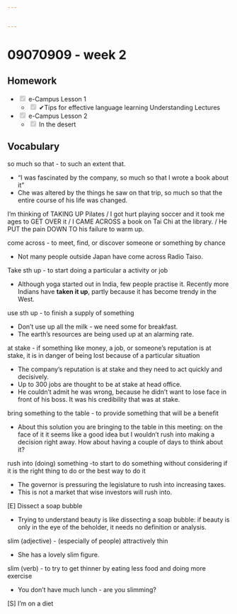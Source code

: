 ```yaml
---


---
```


<h1 id="week-2">09070909 - week 2</h1>
<h2 id="homework">Homework</h2>
<ul>
<li class="task-list-item"><input type="checkbox" class="task-list-item-checkbox" checked="true" disabled=""> e-Campus Lesson 1
<ul>
<li class="task-list-item"><input type="checkbox" class="task-list-item-checkbox" checked="true" disabled=""> ✔Tips for effective language learning Understanding Lectures</li>
</ul>
</li>
<li class="task-list-item"><input type="checkbox" class="task-list-item-checkbox" checked="true" disabled=""> e-Campus Lesson 2
<ul>
<li class="task-list-item"><input type="checkbox" class="task-list-item-checkbox" checked="true" disabled=""> In the desert</li>
</ul>
</li>
</ul>
<h2 id="vocabulary">Vocabulary</h2>
<p>so much so that - to such an extent that.</p>
<ul>
<li>“I was fascinated by the company, so much so that I wrote a book about it”</li>
<li>Che was altered by the things he saw on that trip, so much so that the entire course of his life was changed.</li>
</ul>
<p>I’m thinking of TAKING UP Pilates / I got hurt playing soccer and it took me ages to GET OVER it / I CAME ACROSS a book on Tai Chi at the library. / He PUT the pain DOWN TO his failure to warm up.</p>
<p>come across -  to meet, find, or discover someone or something by chance</p>
<ul>
<li>Not many people outside Japan have come across Radio Taiso.</li>
</ul>
<p>Take sth up - to start doing a particular a activity or job</p>
<ul>
<li>Although yoga started out in India, few people practise it. Recently more Indians have <strong>taken it up</strong>, partly because it has become trendy in the West.</li>
</ul>
<p>use sth up - to finish a supply of something</p>
<ul>
<li>Don’t use up all the milk - we need some for breakfast.</li>
<li>The earth’s resources are being used up at an alarming rate.</li>
</ul>
<p>at stake - if something like money, a job, or someone’s reputation is at stake, it is in danger of being lost because of a particular situation</p>
<ul>
<li>The company’s reputation is at stake and they need to act quickly and decisively.</li>
<li>Up to 300 jobs are thought to be at stake at head office.</li>
<li>He couldn’t admit he was wrong, because he didn’t want to lose face in front of his boss. It was his credibility that was at stake.</li>
</ul>
<p>bring something to the table - to provide something that will be a benefit</p>
<ul>
<li>About this solution you are bringing to the table in this meeting: on the face of it it seems like a good idea but I wouldn’t rush into making a decision right away. How about having a couple of days to think about it?</li>
</ul>
<p>rush into (doing) something -to start to do something without considering if it is the right thing to do or the best way to do it</p>
<ul>
<li>The governor is pressuring the legislature to rush into increasing taxes.</li>
<li>This is not a market that wise investors will rush into.</li>
</ul>
<p>[E] Dissect a soap bubble</p>
<ul>
<li>Trying to understand beauty is like dissecting a soap bubble: if beauty is only in the eye of the beholder, it needs no definition or analysis.</li>
</ul>
<p>slim (adjective) - (especially of people) attractively thin</p>
<ul>
<li>She has a lovely slim figure.</li>
</ul>
<p>slim (verb) - to try to get thinner by eating less food and doing more exercise</p>
<ul>
<li>You don’t have much lunch - are you slimming?</li>
</ul>
<p>[S] I’m on a diet</p>

